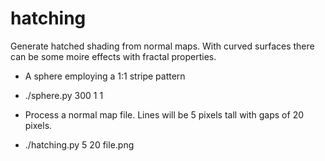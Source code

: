# hatching
Generate hatched shading from normal maps. With curved surfaces there can be some moire effects with fractal properties.

*  A sphere employing a 1:1 stripe pattern
* ./sphere.py 300 1 1 


*  Process a normal map file. Lines will be 5 pixels tall with gaps of 20 pixels.
* ./hatching.py 5 20 file.png 
